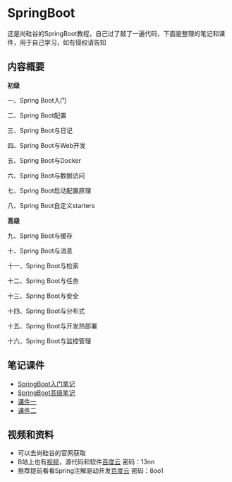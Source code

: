 # SpringBoot
这是尚硅谷的SpringBoot教程，自己过了敲了一遍代码，下面是整理的笔记和课件，用于自己学习，如有侵权请告知
## 内容概要

**初级**

一、Spring Boot入门

二、Spring Boot配置

三、Spring Boot与日记

四、Spring Boot与Web开发

五、Spring Boot与Docker

六、Spring Boot与数据访问

七、Spring Boot启动配置原理

八、Spring Boot自定义starters

**高级**

九、Spring Boot与缓存

十、Spring Boot与消息

十一、Spring Boot与检索

十二、Spring Boot与任务

十三、Spring Boot与安全

十四、Spring Boot与分布式

十五、Spring Boot与开发热部署

十六、Spring Boot与监控管理

## 笔记课件
- [SpringBoot入门笔记](/SpringBoot入门教程.md)
- [SpringBoot高级笔记](/SpringBoot高级教程.md)
- [课件一](/supporting/SpringBoot初级.pdf)
- [课件二](/supporting/SpringBoot高级.pdf)

## 视频和资料
- 可以去尚硅谷的官网获取
- B站上也有[视频](https://www.bilibili.com/video/av23478787)，源代码和软件[百度云](https://pan.baidu.com/s/1mWz3z886d2Br3Mp6TekPHA) 密码：13nn
- 推荐提前看看Spring注解驱动开发[百度云](https://pan.baidu.com/s/1ei1mZVrDXrJA67qB_HOC3A) 密码：8oo1